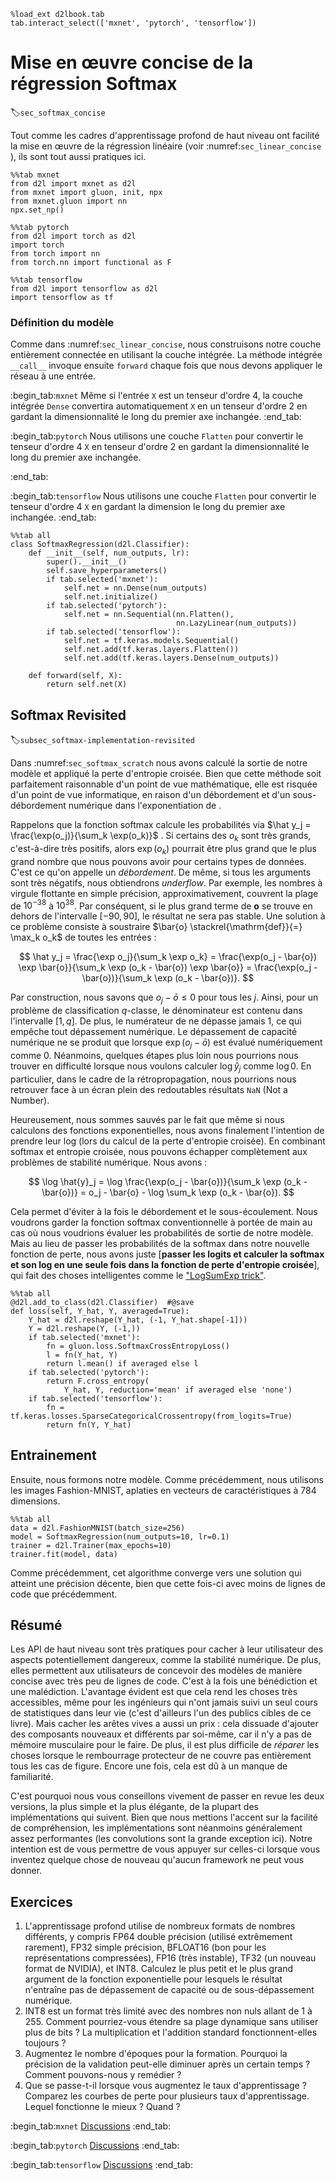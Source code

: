 ```{.python .input  n=1}
%load_ext d2lbook.tab
tab.interact_select(['mxnet', 'pytorch', 'tensorflow'])
```

# Mise en œuvre concise de la régression Softmax
:label:`sec_softmax_concise` 

 

Tout comme les cadres d'apprentissage profond de haut niveau
ont facilité la mise en œuvre de la régression linéaire
(voir :numref:`sec_linear_concise` ),
ils sont tout aussi pratiques ici.

```{.python .input}
%%tab mxnet
from d2l import mxnet as d2l
from mxnet import gluon, init, npx
from mxnet.gluon import nn
npx.set_np()
```

```{.python .input}
%%tab pytorch
from d2l import torch as d2l
import torch
from torch import nn
from torch.nn import functional as F
```

```{.python .input}
%%tab tensorflow
from d2l import tensorflow as d2l
import tensorflow as tf
```

### Définition du modèle

Comme dans :numref:`sec_linear_concise`, 
nous construisons notre couche entièrement connectée 
en utilisant la couche intégrée. 
La méthode intégrée `__call__` invoque ensuite `forward` 
chaque fois que nous devons appliquer le réseau à une entrée.

:begin_tab:`mxnet`
Même si l'entrée `X` est un tenseur d'ordre 4, 
la couche intégrée `Dense` 
convertira automatiquement `X` en un tenseur d'ordre 2 
en gardant la dimensionnalité le long du premier axe inchangée.
:end_tab:

:begin_tab:`pytorch`
Nous utilisons une couche `Flatten` pour convertir le tenseur d'ordre 4 `X` en tenseur d'ordre 2 
en gardant la dimensionnalité le long du premier axe inchangée.

:end_tab:

:begin_tab:`tensorflow`
Nous utilisons une couche `Flatten` pour convertir le tenseur d'ordre 4 `X` 
en gardant la dimension le long du premier axe inchangée.
:end_tab:

```{.python .input}
%%tab all
class SoftmaxRegression(d2l.Classifier):
    def __init__(self, num_outputs, lr):
        super().__init__()
        self.save_hyperparameters()
        if tab.selected('mxnet'):
            self.net = nn.Dense(num_outputs)
            self.net.initialize()
        if tab.selected('pytorch'):
            self.net = nn.Sequential(nn.Flatten(),
                                     nn.LazyLinear(num_outputs))
        if tab.selected('tensorflow'):
            self.net = tf.keras.models.Sequential()
            self.net.add(tf.keras.layers.Flatten())
            self.net.add(tf.keras.layers.Dense(num_outputs))

    def forward(self, X):
        return self.net(X)
```

## Softmax Revisited
:label:`subsec_softmax-implementation-revisited` 

Dans :numref:`sec_softmax_scratch` nous avons calculé la sortie de notre modèle
et appliqué la perte d'entropie croisée. Bien que cette méthode soit parfaitement
raisonnable d'un point de vue mathématique, elle est risquée d'un point de vue informatique, en raison d'un débordement et d'un sous-débordement numérique dans l'exponentiation de
.

Rappelons que la fonction softmax calcule les probabilités via
$\hat y_j = \frac{\exp(o_j)}{\sum_k \exp(o_k)}$ .
Si certains des $o_k$ sont très grands, c'est-à-dire très positifs,
alors $\exp(o_k)$ pourrait être plus grand que le plus grand nombre
que nous pouvons avoir pour certains types de données. C'est ce qu'on appelle un *débordement*. De même,
si tous les arguments sont très négatifs, nous obtiendrons *underflow*.
Par exemple, les nombres à virgule flottante en simple précision, approximativement,
couvrent la plage de $10^{-38}$ à $10^{38}$. Par conséquent, si le plus grand terme de $\mathbf{o}$
se trouve en dehors de l'intervalle $[-90, 90]$, le résultat ne sera pas stable.
Une solution à ce problème consiste à soustraire $\bar{o} \stackrel{\mathrm{def}}{=} \max_k o_k$ de
toutes les entrées :

$$
\hat y_j = \frac{\exp o_j}{\sum_k \exp o_k} =
\frac{\exp(o_j - \bar{o}) \exp \bar{o}}{\sum_k \exp (o_k - \bar{o}) \exp \bar{o}} =
\frac{\exp(o_j - \bar{o})}{\sum_k \exp (o_k - \bar{o})}.
$$

Par construction, nous savons que $o_j - \bar{o} \leq 0$ pour tous les $j$. Ainsi, pour un problème de classification $q$-classe,
le dénominateur est contenu dans l'intervalle $[1, q]$. De plus, le numérateur de
ne dépasse jamais $1$, ce qui empêche tout dépassement numérique. Le dépassement de capacité numérique
ne se produit que lorsque $\exp(o_j - \bar{o})$ est évalué numériquement comme $0$. Néanmoins, quelques étapes plus loin
nous pourrions nous trouver en difficulté lorsque nous voulons calculer $\log \hat{y}_j$ comme $\log 0$.
En particulier, dans le cadre de la rétropropagation,
nous pourrions nous retrouver face à un écran plein
des redoutables résultats `NaN` (Not a Number).

Heureusement, nous sommes sauvés par le fait que
même si nous calculons des fonctions exponentielles,
nous avons finalement l'intention de prendre leur log
(lors du calcul de la perte d'entropie croisée).
En combinant softmax et entropie croisée,
nous pouvons échapper complètement aux problèmes de stabilité numérique. Nous avons :

$$
\log \hat{y}_j =
\log \frac{\exp(o_j - \bar{o})}{\sum_k \exp (o_k - \bar{o})} =
o_j - \bar{o} - \log \sum_k \exp (o_k - \bar{o}).
$$

Cela permet d'éviter à la fois le débordement et le sous-écoulement.
Nous voudrons garder la fonction softmax conventionnelle à portée de main
au cas où nous voudrions évaluer les probabilités de sortie de notre modèle.
Mais au lieu de passer les probabilités de la softmax dans notre nouvelle fonction de perte,
nous avons juste
[**passer les logits et calculer la softmax et son log
en une seule fois dans la fonction de perte d'entropie croisée**],
qui fait des choses intelligentes comme le ["LogSumExp trick"](https://en.wikipedia.org/wiki/LogSumExp).

```{.python .input  n=3}
%%tab all
@d2l.add_to_class(d2l.Classifier)  #@save
def loss(self, Y_hat, Y, averaged=True):
    Y_hat = d2l.reshape(Y_hat, (-1, Y_hat.shape[-1]))
    Y = d2l.reshape(Y, (-1,))
    if tab.selected('mxnet'):
        fn = gluon.loss.SoftmaxCrossEntropyLoss()
        l = fn(Y_hat, Y)
        return l.mean() if averaged else l
    if tab.selected('pytorch'):
        return F.cross_entropy(
            Y_hat, Y, reduction='mean' if averaged else 'none')
    if tab.selected('tensorflow'):
        fn = tf.keras.losses.SparseCategoricalCrossentropy(from_logits=True)
        return fn(Y, Y_hat)
```

## Entrainement

Ensuite, nous formons notre modèle. Comme précédemment, nous utilisons les images Fashion-MNIST, aplaties en vecteurs de caractéristiques à 784 dimensions.

```{.python .input}
%%tab all
data = d2l.FashionMNIST(batch_size=256)
model = SoftmaxRegression(num_outputs=10, lr=0.1)
trainer = d2l.Trainer(max_epochs=10)
trainer.fit(model, data)
```

Comme précédemment, cet algorithme converge vers une solution
qui atteint une précision décente,
bien que cette fois-ci avec moins de lignes de code que précédemment.


## Résumé

Les API de haut niveau sont très pratiques pour cacher à leur utilisateur des aspects potentiellement dangereux, comme la stabilité numérique. De plus, elles permettent aux utilisateurs de concevoir des modèles de manière concise avec très peu de lignes de code. C'est à la fois une bénédiction et une malédiction. L'avantage évident est que cela rend les choses très accessibles, même pour les ingénieurs qui n'ont jamais suivi un seul cours de statistiques dans leur vie (c'est d'ailleurs l'un des publics cibles de ce livre). Mais cacher les arêtes vives a aussi un prix : cela dissuade d'ajouter des composants nouveaux et différents par soi-même, car il n'y a pas de mémoire musculaire pour le faire. De plus, il est plus difficile de *réparer* les choses lorsque le rembourrage protecteur de
ne couvre pas entièrement tous les cas de figure. Encore une fois, cela est dû à un manque de familiarité.

C'est pourquoi nous vous conseillons vivement de passer en revue les deux versions, la plus simple et la plus élégante, de la plupart des implémentations qui suivent. Bien que nous mettions l'accent sur la facilité de compréhension, les implémentations sont néanmoins généralement assez performantes (les convolutions sont la grande exception ici). Notre intention est de vous permettre de vous appuyer sur celles-ci lorsque vous inventez quelque chose de nouveau qu'aucun framework ne peut vous donner.


## Exercices

1. L'apprentissage profond utilise de nombreux formats de nombres différents, y compris FP64 double précision (utilisé extrêmement rarement),
FP32 simple précision, BFLOAT16 (bon pour les représentations compressées), FP16 (très instable), TF32 (un nouveau format de NVIDIA), et INT8. Calculez le plus petit et le plus grand argument de la fonction exponentielle pour lesquels le résultat n'entraîne pas de dépassement de capacité ou de sous-dépassement numérique.
1. INT8 est un format très limité avec des nombres non nuls allant de $1$ à $255$. Comment pourriez-vous étendre sa plage dynamique sans utiliser plus de bits ? La multiplication et l'addition standard fonctionnent-elles toujours ?
1. Augmentez le nombre d'époques pour la formation. Pourquoi la précision de la validation peut-elle diminuer après un certain temps ? Comment pouvons-nous y remédier ?
1. Que se passe-t-il lorsque vous augmentez le taux d'apprentissage ? Comparez les courbes de perte pour plusieurs taux d'apprentissage. Lequel fonctionne le mieux ? Quand ?

:begin_tab:`mxnet`
[Discussions](https://discuss.d2l.ai/t/52)
:end_tab:

:begin_tab:`pytorch`
[Discussions](https://discuss.d2l.ai/t/53)
:end_tab:

:begin_tab:`tensorflow`
[Discussions](https://discuss.d2l.ai/t/260)
:end_tab:
